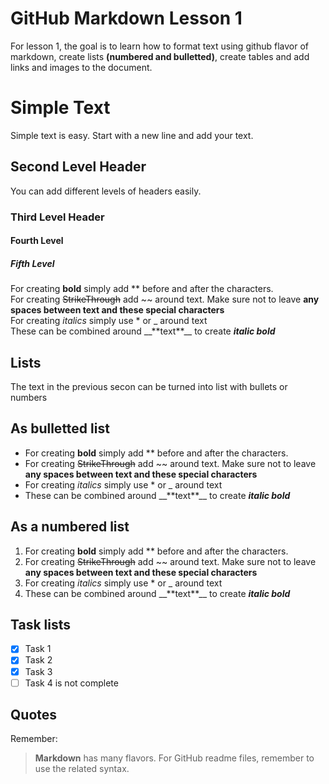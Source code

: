 # GitHub Markdown Lesson 1
For lesson 1, the goal is to learn how to format text using github flavor of markdown,
create lists **(numbered and bulletted)**, create tables and add links and images to the
document.
# Simple Text
Simple text is easy. Start with a new line and add your text.
## Second Level Header
You can add different levels of headers easily.
### Third Level Header
#### Fourth Level
##### Fifth Level
For creating **bold** simply add ** before and after the characters.<br/>
For creating ~~StrikeThrough~~ add ~~ around text. Make sure not to leave **any spaces between text and these special characters**<br/>
For creating *italics* simply use * or _ around text<br/>
These can be combined around \_\_\*\*text\*\*\_\_ to create _**italic bold**_<br/>
## Lists
The text in the previous secon can be turned into list with bullets or numbers
## As bulletted list
- For creating **bold** simply add ** before and after the characters.
- For creating ~~StrikeThrough~~ add ~~ around text. Make sure not to leave **any spaces between text and these special characters**
- For creating *italics* simply use * or _ around text
- These can be combined around \_\_\*\*text\*\*\_\_ to create _**italic bold**_
## As a numbered list
1. For creating **bold** simply add ** before and after the characters.
2. For creating ~~StrikeThrough~~ add ~~ around text. Make sure not to leave **any spaces between text and these special characters**
3. For creating *italics* simply use * or _ around text
4. These can be combined around \_\_\*\*text\*\*\_\_ to create _**italic bold**_
## Task lists
-[X] Task 1
-[X] Task 2
-[X] Task 3
-[ ] Task 4 is not complete
## Quotes
Remember:<br/>
> **Markdown** has many flavors. For GitHub readme files, remember to use the related
syntax.


